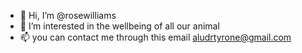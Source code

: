 - 👋 Hi, I’m @rosewilliams
- 👀 I’m interested in the wellbeing of all our animal
- 📫 you can contact me through this email aludrtyrone@gmail.com
  
<!---
rosewilliams/rosewilliams is a ✨ special ✨ repository because its `README.md` (this file) appears on your GitHub profile.
You can click the Preview link to take a look at your changes.
--->
